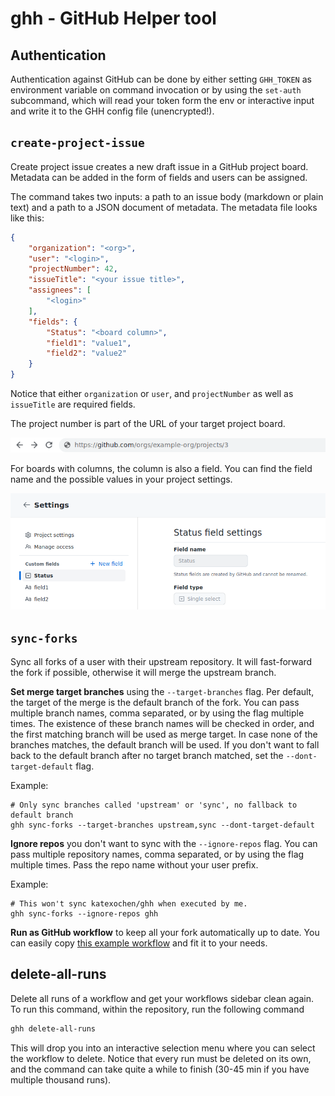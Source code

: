 # ghh - GitHub Helper tool

## Authentication

Authentication against GitHub can be done by either setting `GHH_TOKEN` as environment
variable on command invocation or by using the `set-auth` subcommand, which will read
your token form the env or interactive input and write it to the GHH config file (unencrypted!).

## `create-project-issue`

Create project issue creates a new draft issue in a GitHub
project board. Metadata can be added in the form of fields and
users can be assigned.

The command takes two inputs: a path to an issue body (markdown or plain text)
and a path to a JSON document of metadata. The metadata file looks like this:

```json
{
    "organization": "<org>",
    "user": "<login>",
    "projectNumber": 42,
    "issueTitle": "<your issue title>",
    "assignees": [
        "<login>"
    ],
    "fields": {
        "Status": "<board column>",
        "field1": "value1",
        "field2": "value2"
    }
}
```

Notice that either `organization` or `user`, and `projectNumber` as well
as `issueTitle` are required fields.

The project number is part of the URL of your target project board.

![GitHub project board URL](assets/project-url.png)

For boards with columns, the column is also a field. You can find the
field name and the possible values in your project settings.

![GitHub project settings](assets/project-settings.png)


## `sync-forks`

Sync all forks of a user with their upstream repository. It will
fast-forward the fork if possible, otherwise it will merge the upstream branch.


**Set merge target branches** using the `--target-branches` flag. Per default, the target of the merge is the default branch of the fork.
You can pass multiple branch names, comma separated, or by using the flag multiple times. The existence of these
branch names will be checked in order, and the first matching branch will be used as
merge target. In case none of the branches matches, the default branch will be used.
If you don't want to fall back to the default branch after no target branch matched,
set the `--dont-target-default` flag.

Example:

```shell
# Only sync branches called 'upstream' or 'sync', no fallback to default branch
ghh sync-forks --target-branches upstream,sync --dont-target-default
```

**Ignore repos** you don't want to sync with the `--ignore-repos` flag.
You can pass multiple repository names, comma separated, or by using the flag multiple times.
Pass the repo name without your user prefix.

Example:

```shell
# This won't sync katexochen/ghh when executed by me.
ghh sync-forks --ignore-repos ghh
```
**Run as GitHub workflow** to keep all your fork automatically up to date.
You can easily copy [this example workflow](.github/workflows/sync.yml) and fit it to your needs.


## delete-all-runs

Delete all runs of a workflow and get your workflows sidebar clean again. To run this command,
within the repository, run the following command

```sh
ghh delete-all-runs
```

This will drop you into an interactive selection menu where you can select the workflow to delete.
Notice that every run must be deleted on its own, and the command can take quite a while to finish
(30-45 min if you have multiple thousand runs).
